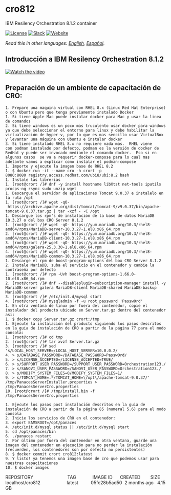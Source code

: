 # cro812
IBM Resilency Orchestration 8.1.2 container

[![License](https://img.shields.io/badge/License-Apache2-blue.svg)](https://www.apache.org/licenses/LICENSE-2.0) [![Slack](https://img.shields.io/badge/Join-Slack-blue)](https://callforcode.org/slack) [![Website](https://img.shields.io/badge/View-Website-blue)](https://code-and-response.github.io/Project-Sample/)

*Read this in other languages: [English](README.md), [Español](README.es_co.md).*

## Introducción a IBM Resilency Orchestration 8.1.2

[![Watch the video](https://higherlogicdownload.s3.amazonaws.com/IMWUC/DeveloperWorksImages_blog-storageneers/ScreenShot2018-10-03at4.32.30PM.png)](https://youtu.be/YRKI2deypuI)


## Preparación de un ambiente de capacitación de CRO:

    1. Prepare una maquina virtual con RHEL 8.x (Linux Red Hat Enterprise) o con Ubuntu pero que tenga previamente instalado Docker
    1. Si tiene Apple Mac puede instalar docker para Mac y usar la linea de comandos
    2. Si tiene windows es un poco mas truculento usar docker para windows ya que debe seleccionar el entorno para linux y debe habilitar la virtualización de hyper-v, por lo que es mas sencillo usar VirtualBox y levantar una máquina con Ubuntu e instalar docker
    3. Si tiene instalado RHEL 8.x no requiere nada mas.  RHEL viene con podman instalado por defecto, podman es la versión de docker de RedHat y puede ser invocado mediante el comando docker.  Eso si en algunos casos  se va a requerir docker-compose para lo cual mas adelante vamos a explicar como instalar el podman-compose
    1. Importe y ejecute la imagen base de RHEL 8.2
    1. $ docker run -it --name cro -h crort -p 8080:8080 registry.access.redhat.com/ubi8/ubi:8.2 bash
    1. Instale las librerias
    1. [root@crort /]# dnf -y install hostname libXtst net-tools iputils procps-ng rsync sudo unzip wget
    1. Descargue el servidor de aplicaciones Tomcat 9.0.37 e instalelo en la ruta /opt
    1. [root@crort /]# wget -qO- https://archive.apache.org/dist/tomcat/tomcat-9/v9.0.37/bin/apache-tomcat-9.0.37.tar.gz | tar -xzf - -C /opt
    1. Descargue los rpm's de instalación de la base de datos MariaDB 10.3.27 o del box CRO Server 8.1.2
    1. [root@crort /]# wget -qO- https://yum.mariadb.org/10.3/rhel8-amd64/rpms/MariaDB-server-10.3.27-1.el8.x86_64.rpm
    2. [root@crort /]# wget -qO- https://yum.mariadb.org/10.3/rhel8-amd64/rpms/MariaDB-client-10.3.27-1.el8.x86_64.rpm
    3. [root@crort /]# wget -qO- https://yum.mariadb.org/10.3/rhel8-amd64/rpms/galera-25.3.30-1.el8.x86_64.rpm
    4. [root@crort /]# wget -qO- https://yum.mariadb.org/10.3/rhel8-amd64/rpms/MariaDB-common-10.3.27-1.el8.x86_64.rpm
    1. Descarge el rpm de boost-program-options del box CRO Server 8.1.2
    2. Instale MariaDB, suba el servicio en el contenedor y cambie la contraseña por defecto
    1. [root@crort /]# rpm -Uvh boost-program-options-1.66.0-10.el8.x86_64.rpm
    2. [root@crort /]# dnf --disableplugin=subscription-manager install -y MariaDB-server galera MariaDB-client MariaDB-shared MariaDB-backup MariaDB-common
    3. [root@crort /]# /etc/init.d/mysql start
    4. [root@crort /]# mysqladmin -f -u root password 'Passw0rd'
    1. En otra ventana de linux por fuera del contenedor, copie el instalador del producto ubicado en Server.tar.gz dentro del contenedor asi:
    1. $ docker copy Server.tar.gz crort:/tmp
    1. Ejecute la instalación del producto siguiendo los pasos descritos en la guia de instalación de CRO a partir de la página 77 para el modo consola:
    1. [root@crort /]# cd tmp
    2. [root@crort /]# tar xvzf Server.tar.gz
    3. [root@crort /]# sed 's/LOCAL_HOST_SERVER=/LOCAL_HOST_SERVER=10.0.0.2/
    4. > s/DATABASE_PASSWORD=/DATABASE_PASSWORD=Passw0rd/
    5. > s/LICENSE_ACCEPTED=/LICENSE_ACCEPTED=TRUE/
    6. > s/SUPPORT_USER_PASSWORD=/SUPPORT_USER_PASSWORD=Orchestration123./
    7. > s/SANOVI_USER_PASSWORD=/SANOVI_USER_PASSWORD=Orchestration123./
    8. > s/MODIFY_SYSTEM_FILES=0/MODIFY_SYSTEM_FILES=1/
    9. > s/TOMCAT_HOME=.*/TOMCAT_HOME=\/opt\/apache-tomcat-9.0.37/' /tmp/PanacesServerInstaller.properties > /tmp/PanacesServerCro.properties
    10. [root@crort /]# /tmp/install.bin -f /tmp/PanacesServerCro.properties
    
    1. Ejecute los pasos post instalación descritos en la guia de instalación de CRO a partir de la página 85 (numeral 5.6) para el modo consola
    2. Inicie los servicios de CRO en el contenedor:
    3. export EAMSROOT=/opt/panaces
    4. /etc/init.d/mysql status || /etc/init.d/mysql start
    5. cd /opt/panaces/bin
    6. ./panaces restart
    7. Por último por fuera del contenedor en otra ventana, guarde una imagen del contenedor en ejecución para no perder la instalación (recuerden, los contenedores son por defecto no persistentes)
    8. $ docker commit crort cro812:latest
    9. Y listo! ya tenemos una imagen base de cro que podemos usar para nuestras capacitaciones
    10. $ docker images

REPOSITORY                           TAG             IMAGE ID      CREATED        SIZE
localhost/cro812                     latest          05fc28b5ad50  2 months ago   4.15 GB
